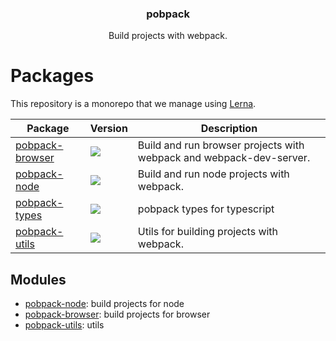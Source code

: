 <h3 align="center">
  pobpack
</h3>

<p align="center">
  Build projects with webpack.
</p>

<h1>Packages</h1>

This repository is a monorepo that we manage using [Lerna](https://github.com/lerna/lerna).

| Package | Version | Description |
|---------|---------|-------------|
| [pobpack-browser](packages/pobpack-browser) | <a href="https://npmjs.org/package/pobpack-browser"><img src="https://img.shields.io/npm/v/pobpack-browser.svg?style=flat-square"></a>  | Build and run browser projects with webpack and webpack-dev-server.
| [pobpack-node](packages/pobpack-node) | <a href="https://npmjs.org/package/pobpack-node"><img src="https://img.shields.io/npm/v/pobpack-node.svg?style=flat-square"></a>  | Build and run node projects with webpack.
| [pobpack-types](packages/pobpack-types) | <a href="https://npmjs.org/package/pobpack-types"><img src="https://img.shields.io/npm/v/pobpack-types.svg?style=flat-square"></a>  | pobpack types for typescript
| [pobpack-utils](packages/pobpack-utils) | <a href="https://npmjs.org/package/pobpack-utils"><img src="https://img.shields.io/npm/v/pobpack-utils.svg?style=flat-square"></a>  | Utils for building projects with webpack.

## Modules

- [pobpack-node](https://github.com/christophehurpeau/pobpack/tree/master/packages/pobpack-node): build projects for node
- [pobpack-browser](https://github.com/christophehurpeau/pobpack/tree/master/packages/pobpack-browser): build projects for browser
- [pobpack-utils](https://github.com/christophehurpeau/pobpack/tree/master/packages/pobpack-utils): utils
